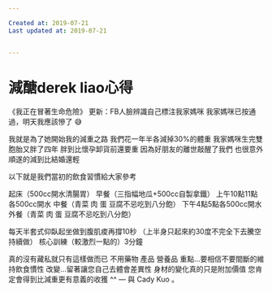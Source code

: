 ```yaml
---

Created at: 2019-07-21
Last updated at: 2019-07-21


---
```


# 減醣derek liao心得


《我正在冒著生命危險》
更新：FB人臉辨識自己標注我家媽咪
我家媽咪已按通過，明天我應該慘了 😅

我就是為了她開始我的減重之路
我們花一年半各減掉30%的體重
我家媽咪生完雙胞胎又胖了四年
胖到比懷孕卸貨前還要重
因為好朋友的離世敲醒了我們
也很意外順遂的減到比結婚還輕

以下就是我們當初的飲食習慣給大家參考

起床（500cc開水清腸胃）
早餐（三指幅地瓜+500cc自製拿鐵）
上午10點11點各500cc開水
中餐（青菜 肉 蛋 豆腐不忌吃到八分飽）
下午4點5點各500cc開水
外餐（青菜 肉 蛋 豆腐不忌吃到八分飽）

每天半套式仰臥起坐做到腹肌痠再撐10秒
（上半身只起來約30度不完全下去騰空持續做）
核心訓練（較激烈一點的）3分鐘

真的沒有藏私就只有這樣做而已
不用藥物 產品 營養品
重點...要相信不要間斷的維持飲食慣性
改變...留著讓您自己去體會差異性
身材的變化真的只是附加價值
您肯定會得到比減重更有意義的收獲 ^^ — 與 Cady Kuo 。

